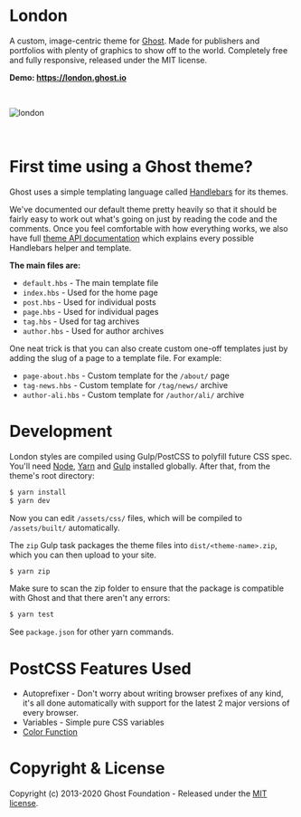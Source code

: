 # London

A custom, image-centric theme for [Ghost](http://github.com/tryghost/ghost/). Made for publishers and portfolios with plenty of graphics to show off to the world. Completely free and fully responsive, released under the MIT license.

**Demo: https://london.ghost.io**

&nbsp;

![london](https://user-images.githubusercontent.com/120485/50552024-84837400-0c82-11e9-8f1d-cf25962c7e62.jpg)


&nbsp;

# First time using a Ghost theme?

Ghost uses a simple templating language called [Handlebars](http://handlebarsjs.com/) for its themes.

We've documented our default theme pretty heavily so that it should be fairly easy to work out what's going on just by reading the code and the comments. Once you feel comfortable with how everything works, we also have full [theme API documentation](https://themes.ghost.org) which explains every possible Handlebars helper and template.

**The main files are:**

- `default.hbs` - The main template file
- `index.hbs` - Used for the home page
- `post.hbs` - Used for individual posts
- `page.hbs` - Used for individual pages
- `tag.hbs` - Used for tag archives
- `author.hbs` - Used for author archives

One neat trick is that you can also create custom one-off templates just by adding the slug of a page to a template file. For example:

- `page-about.hbs` - Custom template for the `/about/` page
- `tag-news.hbs` - Custom template for `/tag/news/` archive
- `author-ali.hbs` - Custom template for `/author/ali/` archive


# Development

London styles are compiled using Gulp/PostCSS to polyfill future CSS spec. You'll need [Node](https://nodejs.org/), [Yarn](https://yarnpkg.com/) and [Gulp](https://gulpjs.com) installed globally. After that, from the theme's root directory:

```bash
$ yarn install
$ yarn dev
```

Now you can edit `/assets/css/` files, which will be compiled to `/assets/built/` automatically.


The `zip` Gulp task packages the theme files into `dist/<theme-name>.zip`, which you can then upload to your site.

```bash
$ yarn zip
```

Make sure to scan the zip folder to ensure that the package is compatible with Ghost and that there aren't any errors:

```bash
$ yarn test
```
See `package.json` for other yarn commands.

# PostCSS Features Used

- Autoprefixer - Don't worry about writing browser prefixes of any kind, it's all done automatically with support for the latest 2 major versions of every browser.
- Variables - Simple pure CSS variables
- [Color Function](https://github.com/postcss/postcss-color-function)


# Copyright & License

Copyright (c) 2013-2020 Ghost Foundation - Released under the [MIT license](LICENSE).
